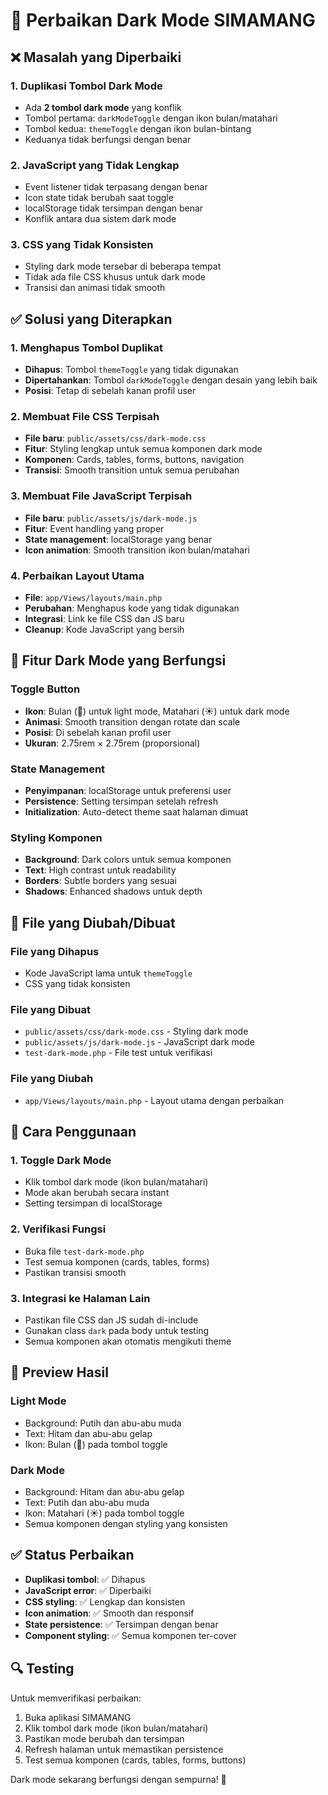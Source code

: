 # 🔧 Perbaikan Dark Mode SIMAMANG

## ❌ Masalah yang Diperbaiki

### 1. **Duplikasi Tombol Dark Mode**
- Ada **2 tombol dark mode** yang konflik
- Tombol pertama: `darkModeToggle` dengan ikon bulan/matahari
- Tombol kedua: `themeToggle` dengan ikon bulan-bintang
- Keduanya tidak berfungsi dengan benar

### 2. **JavaScript yang Tidak Lengkap**
- Event listener tidak terpasang dengan benar
- Icon state tidak berubah saat toggle
- localStorage tidak tersimpan dengan benar
- Konflik antara dua sistem dark mode

### 3. **CSS yang Tidak Konsisten**
- Styling dark mode tersebar di beberapa tempat
- Tidak ada file CSS khusus untuk dark mode
- Transisi dan animasi tidak smooth

## ✅ Solusi yang Diterapkan

### **1. Menghapus Tombol Duplikat**
- **Dihapus**: Tombol `themeToggle` yang tidak digunakan
- **Dipertahankan**: Tombol `darkModeToggle` dengan desain yang lebih baik
- **Posisi**: Tetap di sebelah kanan profil user

### **2. Membuat File CSS Terpisah**
- **File baru**: `public/assets/css/dark-mode.css`
- **Fitur**: Styling lengkap untuk semua komponen dark mode
- **Komponen**: Cards, tables, forms, buttons, navigation
- **Transisi**: Smooth transition untuk semua perubahan

### **3. Membuat File JavaScript Terpisah**
- **File baru**: `public/assets/js/dark-mode.js`
- **Fitur**: Event handling yang proper
- **State management**: localStorage yang benar
- **Icon animation**: Smooth transition ikon bulan/matahari

### **4. Perbaikan Layout Utama**
- **File**: `app/Views/layouts/main.php`
- **Perubahan**: Menghapus kode yang tidak digunakan
- **Integrasi**: Link ke file CSS dan JS baru
- **Cleanup**: Kode JavaScript yang bersih

## 🎯 Fitur Dark Mode yang Berfungsi

### **Toggle Button**
- **Ikon**: Bulan (🌙) untuk light mode, Matahari (☀️) untuk dark mode
- **Animasi**: Smooth transition dengan rotate dan scale
- **Posisi**: Di sebelah kanan profil user
- **Ukuran**: 2.75rem × 2.75rem (proporsional)

### **State Management**
- **Penyimpanan**: localStorage untuk preferensi user
- **Persistence**: Setting tersimpan setelah refresh
- **Initialization**: Auto-detect theme saat halaman dimuat

### **Styling Komponen**
- **Background**: Dark colors untuk semua komponen
- **Text**: High contrast untuk readability
- **Borders**: Subtle borders yang sesuai
- **Shadows**: Enhanced shadows untuk depth

## 🔧 File yang Diubah/Dibuat

### **File yang Dihapus**
- Kode JavaScript lama untuk `themeToggle`
- CSS yang tidak konsisten

### **File yang Dibuat**
- `public/assets/css/dark-mode.css` - Styling dark mode
- `public/assets/js/dark-mode.js` - JavaScript dark mode
- `test-dark-mode.php` - File test untuk verifikasi

### **File yang Diubah**
- `app/Views/layouts/main.php` - Layout utama dengan perbaikan

## 🚀 Cara Penggunaan

### **1. Toggle Dark Mode**
- Klik tombol dark mode (ikon bulan/matahari)
- Mode akan berubah secara instant
- Setting tersimpan di localStorage

### **2. Verifikasi Fungsi**
- Buka file `test-dark-mode.php`
- Test semua komponen (cards, tables, forms)
- Pastikan transisi smooth

### **3. Integrasi ke Halaman Lain**
- Pastikan file CSS dan JS sudah di-include
- Gunakan class `dark` pada body untuk testing
- Semua komponen akan otomatis mengikuti theme

## 🎨 Preview Hasil

### **Light Mode**
- Background: Putih dan abu-abu muda
- Text: Hitam dan abu-abu gelap
- Ikon: Bulan (🌙) pada tombol toggle

### **Dark Mode**
- Background: Hitam dan abu-abu gelap
- Text: Putih dan abu-abu muda
- Ikon: Matahari (☀️) pada tombol toggle
- Semua komponen dengan styling yang konsisten

## ✅ Status Perbaikan

- **Duplikasi tombol**: ✅ Dihapus
- **JavaScript error**: ✅ Diperbaiki
- **CSS styling**: ✅ Lengkap dan konsisten
- **Icon animation**: ✅ Smooth dan responsif
- **State persistence**: ✅ Tersimpan dengan benar
- **Component styling**: ✅ Semua komponen ter-cover

## 🔍 Testing

Untuk memverifikasi perbaikan:
1. Buka aplikasi SIMAMANG
2. Klik tombol dark mode (ikon bulan/matahari)
3. Pastikan mode berubah dan tersimpan
4. Refresh halaman untuk memastikan persistence
5. Test semua komponen (cards, tables, forms, buttons)

Dark mode sekarang berfungsi dengan sempurna! 🎉

